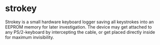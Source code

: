 # strokey
Strokey is a small hardware keyboard logger saving all keystrokes into an EEPROM memory for later investigation. The device may get attached to any PS/2-keyboard by intercepting the cable, or get placed directly inside for maximum invisibility.
